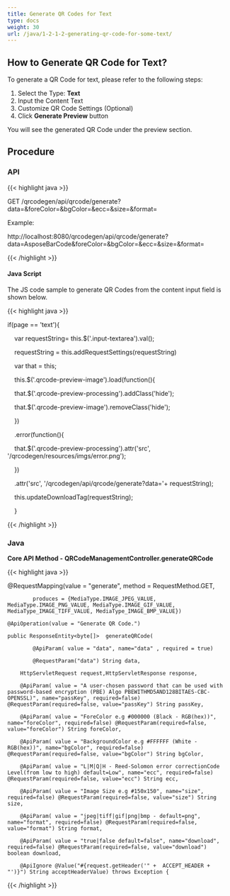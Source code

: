 ```yaml
---
title: Generate QR Codes for Text
type: docs
weight: 30
url: /java/1-2-1-2-generating-qr-code-for-some-text/
---
```


## **How to Generate QR Code for Text?**
To generate a QR Code for text, please refer to the following steps:

1. Select the Type: **Text**
1. Input the Content Text
1. Customize QR Code Settings (Optional)
1. Click **Generate Preview** button

You will see the generated QR Code under the preview section.

## **Procedure**
### **API**

{{< highlight java >}}

 GET /qrcodegen/api/qrcode/generate?data=<Some Text>&foreColor=&bgColor=&ecc=&size=&format=

Example:

http://localhost:8080/qrcodegen/api/qrcode/generate?data=AsposeBarCode&foreColor=&bgColor=&ecc=&size=&format=


{{< /highlight >}}

#### **Java Script**
The JS code sample to generate QR Codes from the content input field is shown below. 

{{< highlight java >}}

  if(page == 'text'){



     var requestString= this.$('.input-textarea').val();

     requestString = this.addRequestSettings(requestString)



     var that = this;



     this.$('.qrcode-preview-image').load(function(){

     that.$('.qrcode-preview-processing').addClass('hide');

     that.$('.qrcode-preview-image').removeClass('hide');

     })

     .error(function(){

     that.$('.qrcode-preview-processing').attr('src', '/qrcodegen/resources/imgs/error.png');

     })

     .attr('src', '/qrcodegen/api/qrcode/generate?data='+ requestString);



     this.updateDownloadTag(requestString);



     } 



{{< /highlight >}}

### **Java**  
**Core API Method -** **QRCodeManagementController.generateQRCode** 

{{< highlight java >}}

 @RequestMapping(value = "generate", method = RequestMethod.GET,

    		produces = {MediaType.IMAGE_JPEG_VALUE, MediaType.IMAGE_PNG_VALUE, MediaType.IMAGE_GIF_VALUE, MediaType_IMAGE_TIFF_VALUE, MediaType_IMAGE_BMP_VALUE})

    @ApiOperation(value = "Generate QR Code.")

    public ResponseEntity<byte[]>  generateQRCode(

    		@ApiParam( value = "data", name="data" , required = true)

    		@RequestParam("data") String data,

        HttpServletRequest request,HttpServletResponse response,

        @ApiParam( value = "A user-chosen password that can be used with password-based encryption (PBE) Algo PBEWITHMD5AND128BITAES-CBC-OPENSSL)", name="passKey", required=false) @RequestParam(required=false, value="passKey") String passKey,

        @ApiParam( value = "ForeColor e.g #000000 (Black - RGB(hex))", name="foreColor", required=false) @RequestParam(required=false, value="foreColor") String foreColor,

        @ApiParam( value = "BackgroundColor e.g #FFFFFF (White - RGB(hex))", name="bgColor", required=false) @RequestParam(required=false, value="bgColor") String bgColor,

        @ApiParam( value = "L|M|Q|H - Reed-Solomon error correctionCode Level(from low to high) default=Low", name="ecc", required=false) @RequestParam(required=false, value="ecc") String ecc,

        @ApiParam( value = "Image Size e.g #150x150", name="size", required=false) @RequestParam(required=false, value="size") String size,

        @ApiParam( value = "jpeg|tiff|gif|png|bmp - default=png", name="format", required=false) @RequestParam(required=false, value="format") String format,

        @ApiParam( value = "true|false default=false", name="download", required=false) @RequestParam(required=false, value="download") boolean download,

        @ApiIgnore @Value("#{request.getHeader('" +  ACCEPT_HEADER + "')}") String acceptHeaderValue) throws Exception {


{{< /highlight >}}
